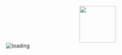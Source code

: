 <div id="header" align="center">
  <img src="https://media.giphy.com/media/M9gbBd9nbDrOTu1Mqx/giphy.gif" width="100"/>
</div>


<img src="https://github-readme-stats.vercel.app/api/top-langs/?username=muhammedsirajudeen&layout=compact&theme=vision-friendly-dark)](https://github.com/anuraghazra/github-readme-stats" alt="loading" align="center">
